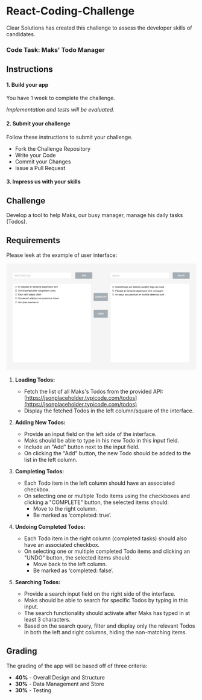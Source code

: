 # React-Coding-Challenge
Clear Solutions has created this challenge to assess the developer skills of candidates.

### Code Task: Maks' Todo Manager

## Instructions
#### 1. Build your app
You have 1 week to complete the challenge.

*Implementation and tests will be evaluated.*
#### 2. Submit your challenge
Follow these instructions to submit your challenge.
* Fork the Challenge Repository
* Write your Code
* Commit your Changes
* Issue a Pull Request

#### 3. Impress us with your skills

## Challenge
Develop a tool to help Maks, our busy manager, manage his daily tasks (Todos).

## Requirements

Please leek at the example of user interface:

![design](2023-10-17%2014.43.50.jpg)

1. **Loading Todos:**
    - Fetch the list of all Maks's Todos from the provided API: [https://jsonplaceholder.typicode.com/todos](https://jsonplaceholder.typicode.com/todos)
    - Display the fetched Todos in the left column/square of the interface.

2. **Adding New Todos:**
    - Provide an input field on the left side of the interface.
    - Maks should be able to type in his new Todo in this input field.
    - Include an "Add" button next to the input field.
    - On clicking the "Add" button, the new Todo should be added to the list in the left column.

3. **Completing Todos:**
    - Each Todo item in the left column should have an associated checkbox.
    - On selecting one or multiple Todo items using the checkboxes and clicking a "COMPLETE" button, the selected items should:
        - Move to the right column.
        - Be marked as ‘completed: true’.

4. **Undoing Completed Todos:**
    - Each Todo item in the right column (completed tasks) should also have an associated checkbox.
    - On selecting one or multiple completed Todo items and clicking an "UNDO" button, the selected items should:
        - Move back to the left column.
        - Be marked as ‘completed: false’.

5. **Searching Todos:**
    - Provide a search input field on the right side of the interface.
    - Maks should be able to search for specific Todos by typing in this input.
    - The search functionality should activate after Maks has typed in at least 3 characters.
    - Based on the search query, filter and display only the relevant Todos in both the left and right columns, hiding the non-matching items.



## Grading
The grading of the app  will be based off of three criteria:
* **40%** - Overall Design and Structure
* **30%** - Data Management and Store
* **30%** - Testing 